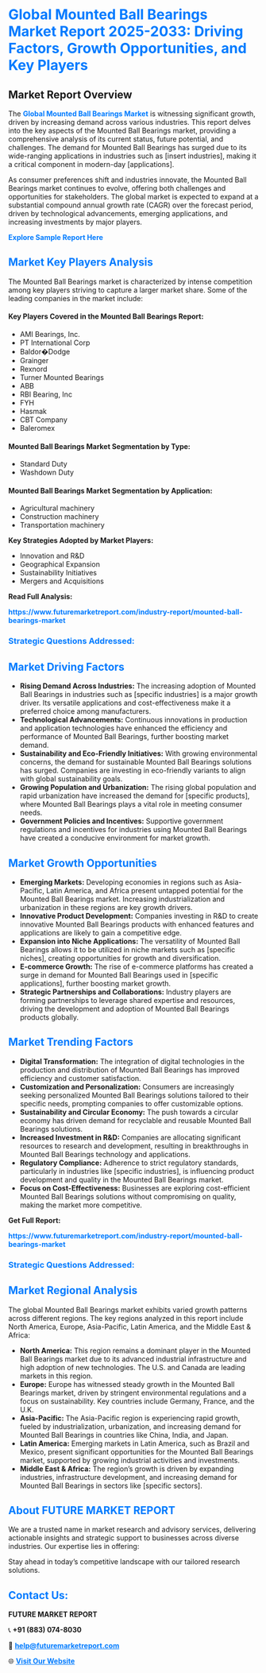 <h1 style="color: #007BFF;">Global Mounted Ball Bearings Market Report 2025-2033: Driving Factors, Growth Opportunities, and Key Players</h1>

<section id="overview">
<h2>Market Report Overview</h2>
<p>The <a href="https://www.futuremarketreport.com/industry-report/mounted-ball-bearings-market" style="color: #007BFF; text-decoration: none;"><strong>Global Mounted Ball Bearings Market</strong></a> is witnessing significant growth, driven by increasing demand across various industries. This report delves into the key aspects of the Mounted Ball Bearings market, providing a comprehensive analysis of its current status, future potential, and challenges. The demand for Mounted Ball Bearings has surged due to its wide-ranging applications in industries such as [insert industries], making it a critical component in modern-day [applications].</p>
<p>As consumer preferences shift and industries innovate, the Mounted Ball Bearings market continues to evolve, offering both challenges and opportunities for stakeholders. The global market is expected to expand at a substantial compound annual growth rate (CAGR) over the forecast period, driven by technological advancements, emerging applications, and increasing investments by major players.</p>
</section>

<section id="overview">
<p><a href="https://www.futuremarketreport.com/request-sample/reportId=42255" style="color: #007BFF; text-decoration: none;"><strong>Explore Sample Report Here</strong></a></p>
</section>

<section id="key-players">
<h2 style="color: #007BFF;">Market Key Players Analysis</h2>
<p>The Mounted Ball Bearings market is characterized by intense competition among key players striving to capture a larger market share. Some of the leading companies in the market include:</p>
<h4>Key Players Covered in the Mounted Ball Bearings Report:</h4>
<ul><li>AMI Bearings, Inc.</li><li>PT International Corp</li><li>Baldor�Dodge</li><li>Grainger</li><li>Rexnord</li><li>Turner Mounted Bearings</li><li>ABB</li><li>RBI Bearing, Inc</li><li>FYH</li><li>Hasmak</li><li>CBT Company</li><li>Baleromex</li></ul>
<h4>Mounted Ball Bearings Market Segmentation by Type:</h4>
<ul><li>Standard Duty</li><li>Washdown Duty</li></ul>

<h4>Mounted Ball Bearings Market Segmentation by Application:</h4>
<ul><li>Agricultural machinery</li><li>Construction machinery</li><li>Transportation machinery</li></ul>
<p><strong>Key Strategies Adopted by Market Players:</strong></p>
<ul>
<li>Innovation and R&D</li>
<li>Geographical Expansion</li>
<li>Sustainability Initiatives</li>
<li>Mergers and Acquisitions</li>
</ul>
</section>

<section>
<p><strong>Read Full Analysis: </strong></p><a href="https://www.futuremarketreport.com/industry-report/mounted-ball-bearings-market" style="color: #007BFF; text-decoration: none;"><strong>https://www.futuremarketreport.com/industry-report/mounted-ball-bearings-market</strong></a>
<h3 style="color: #007BFF;">Strategic Questions Addressed:</h3>
</section>

<section id="driving-factors">
<h2 style="color: #007BFF;">Market Driving Factors</h2>
<ul>
<li><strong>Rising Demand Across Industries:</strong> The increasing adoption of Mounted Ball Bearings in industries such as [specific industries] is a major growth driver. Its versatile applications and cost-effectiveness make it a preferred choice among manufacturers.</li>
<li><strong>Technological Advancements:</strong> Continuous innovations in production and application technologies have enhanced the efficiency and performance of Mounted Ball Bearings, further boosting market demand.</li>
<li><strong>Sustainability and Eco-Friendly Initiatives:</strong> With growing environmental concerns, the demand for sustainable Mounted Ball Bearings solutions has surged. Companies are investing in eco-friendly variants to align with global sustainability goals.</li>
<li><strong>Growing Population and Urbanization:</strong> The rising global population and rapid urbanization have increased the demand for [specific products], where Mounted Ball Bearings plays a vital role in meeting consumer needs.</li>
<li><strong>Government Policies and Incentives:</strong> Supportive government regulations and incentives for industries using Mounted Ball Bearings have created a conducive environment for market growth.</li>
</ul>
</section>

<section id="growth-opportunities">
<h2 style="color: #007BFF;">Market Growth Opportunities</h2>
<ul>
<li><strong>Emerging Markets:</strong> Developing economies in regions such as Asia-Pacific, Latin America, and Africa present untapped potential for the Mounted Ball Bearings market. Increasing industrialization and urbanization in these regions are key growth drivers.</li>
<li><strong>Innovative Product Development:</strong> Companies investing in R&D to create innovative Mounted Ball Bearings products with enhanced features and applications are likely to gain a competitive edge.</li>
<li><strong>Expansion into Niche Applications:</strong> The versatility of Mounted Ball Bearings allows it to be utilized in niche markets such as [specific niches], creating opportunities for growth and diversification.</li>
<li><strong>E-commerce Growth:</strong> The rise of e-commerce platforms has created a surge in demand for Mounted Ball Bearings used in [specific applications], further boosting market growth.</li>
<li><strong>Strategic Partnerships and Collaborations:</strong> Industry players are forming partnerships to leverage shared expertise and resources, driving the development and adoption of Mounted Ball Bearings products globally.</li>
</ul>
</section>

<section id="trending-factors">
<h2 style="color: #007BFF;">Market Trending Factors</h2>
<ul>
<li><strong>Digital Transformation:</strong> The integration of digital technologies in the production and distribution of Mounted Ball Bearings has improved efficiency and customer satisfaction.</li>
<li><strong>Customization and Personalization:</strong> Consumers are increasingly seeking personalized Mounted Ball Bearings solutions tailored to their specific needs, prompting companies to offer customizable options.</li>
<li><strong>Sustainability and Circular Economy:</strong> The push towards a circular economy has driven demand for recyclable and reusable Mounted Ball Bearings solutions.</li>
<li><strong>Increased Investment in R&D:</strong> Companies are allocating significant resources to research and development, resulting in breakthroughs in Mounted Ball Bearings technology and applications.</li>
<li><strong>Regulatory Compliance:</strong> Adherence to strict regulatory standards, particularly in industries like [specific industries], is influencing product development and quality in the Mounted Ball Bearings market.</li>
<li><strong>Focus on Cost-Effectiveness:</strong> Businesses are exploring cost-efficient Mounted Ball Bearings solutions without compromising on quality, making the market more competitive.</li>
</ul>
</section>

<section>
<p><strong>Get Full Report: </strong></p><a href="https://www.futuremarketreport.com/industry-report/mounted-ball-bearings-market" style="color: #007BFF; text-decoration: none;"><strong>https://www.futuremarketreport.com/industry-report/mounted-ball-bearings-market</strong></a>
<h3 style="color: #007BFF;">Strategic Questions Addressed:</h3>
</section>


<section id="regional-analysis">
<h2 style="color: #007BFF;">Market Regional Analysis</h2>
<p>The global Mounted Ball Bearings market exhibits varied growth patterns across different regions. The key regions analyzed in this report include North America, Europe, Asia-Pacific, Latin America, and the Middle East & Africa:</p>
<ul>
<li><strong>North America:</strong> This region remains a dominant player in the Mounted Ball Bearings market due to its advanced industrial infrastructure and high adoption of new technologies. The U.S. and Canada are leading markets in this region.</li>
<li><strong>Europe:</strong> Europe has witnessed steady growth in the Mounted Ball Bearings market, driven by stringent environmental regulations and a focus on sustainability. Key countries include Germany, France, and the U.K.</li>
<li><strong>Asia-Pacific:</strong> The Asia-Pacific region is experiencing rapid growth, fueled by industrialization, urbanization, and increasing demand for Mounted Ball Bearings in countries like China, India, and Japan.</li>
<li><strong>Latin America:</strong> Emerging markets in Latin America, such as Brazil and Mexico, present significant opportunities for the Mounted Ball Bearings market, supported by growing industrial activities and investments.</li>
<li><strong>Middle East & Africa:</strong> The region’s growth is driven by expanding industries, infrastructure development, and increasing demand for Mounted Ball Bearings in sectors like [specific sectors].</li>
</ul>
</section>

<footer>
<h2 style="color: #007BFF;">About FUTURE MARKET REPORT</h2>
<p>We are a trusted name in market research and advisory services, delivering actionable insights and strategic support to businesses across diverse industries. Our expertise lies in offering:</p>

<p>Stay ahead in today’s competitive landscape with our tailored research solutions.</p>

<h2 style="color: #007BFF;">Contact Us:</h2>
<p><strong>FUTURE MARKET REPORT</strong></p>
<p>📞 <strong>+91 (883) 074-8030</strong></p>
<p>📧 <strong><a href="mailto:help@futuremarketreport.com" style="color: #007BFF;">help@futuremarketreport.com</a></strong></p>
<p>🌐 <strong><a href="https://www.futuremarketreport.com/" style="color: #007BFF;">Visit Our Website</a></strong></p>
</footer>